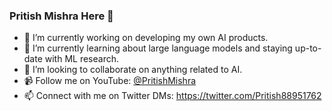 ### Pritish Mishra Here 👋

- 🔭 I’m currently working on developing my own AI products.
- 🌱 I’m currently learning about large language models and staying up-to-date with ML research.
- 👯 I’m looking to collaborate on anything related to AI.
- 📹 Follow me on YouTube: [@PritishMishra](https://www.youtube.com/@PritishMishra)
- 📫 Connect with me on Twitter DMs: https://twitter.com/Pritish88951762
